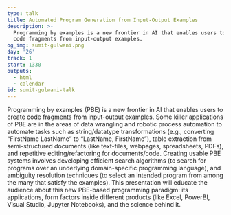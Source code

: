 ```yaml
---
type: talk
title: Automated Program Generation from Input-Output Examples
description: >-
  Programming by examples is a new frontier in AI that enables users to create
  code fragments from input-output examples.
og_img: sumit-gulwani.png
day: '26'
track: 1
start: 1330
outputs:
  - html
  - calendar
id: sumit-gulwani-talk
---
```


Programming by examples (PBE) is a new frontier in AI that enables users to create code fragments from input-output examples. Some killer applications of PBE are in the areas of data wrangling and robotic process automation to automate tasks such as string/datatype transformations (e.g., converting “FirstName LastName” to “LastName, FirstName”), table extraction from semi-structured documents (like text-files, webpages, spreadsheets, PDFs), and repetitive editing/refactoring for documents/code. Creating usable PBE systems involves developing efficient search algorithms (to search for programs over an underlying domain-specific programming language), and ambiguity resolution techniques (to select an intended program from among the many that satisfy the examples). This presentation will educate the audience about this new PBE-based programming paradigm: its applications, form factors inside different products (like Excel, PowerBI, Visual Studio, Jupyter Notebooks), and the science behind it.
